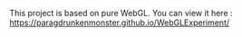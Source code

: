 This project is based on pure WebGL. You can view it here : https://paragdrunkenmonster.github.io/WebGLExperiment/
